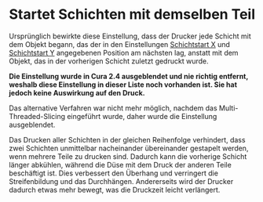 Startet Schichten mit demselben Teil
====
Ursprünglich bewirkte diese Einstellung, dass der Drucker jede Schicht mit dem Objekt begann, das der in den Einstellungen [Schichtstart X](layer_start_x.md) und [Schichtstart Y](layer_start_y.md) angegebenen Position am nächsten lag, anstatt mit dem Objekt, das in der vorherigen Schicht zuletzt gedruckt wurde.

**Die Einstellung wurde in Cura 2.4 ausgeblendet und nie richtig entfernt, weshalb diese Einstellung in dieser Liste noch vorhanden ist. Sie hat jedoch keine Auswirkung auf den Druck.**

Das alternative Verfahren war nicht mehr möglich, nachdem das Multi-Threaded-Slicing eingeführt wurde, daher wurde die Einstellung ausgeblendet.

Das Drucken aller Schichten in der gleichen Reihenfolge verhindert, dass zwei Schichten unmittelbar nacheinander übereinander gestapelt werden, wenn mehrere Teile zu drucken sind. Dadurch kann die vorherige Schicht länger abkühlen, während die Düse mit dem Druck der anderen Teile beschäftigt ist. Dies verbessert den Überhang und verringert die Streifenbildung und das Durchhängen. Andererseits wird der Drucker dadurch etwas mehr bewegt, was die Druckzeit leicht verlängert.